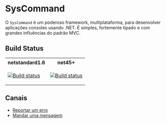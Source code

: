 # SysCommand <header-set anchor-name="presentation" />

O `SysCommand` é um poderoso framework, multiplataforma, para desenvolver aplicações consoles usando .NET. É simples, fortemente tipado e com grandes influências do padrão MVC.

## Build Status

 

<table>
    <tr><th>netstandard1.6</th><th>net45+</th></tr>
    <tr>
        <td>

[![Build status](https://ci.appveyor.com/api/projects/status/6hb2sox6y6g5pwmt/branch/master?svg=true)](https://ci.appveyor.com/project/ThiagoSanches/syscommand-bg4ki/branch/master)
        </td>
        <td>
        
[![Build status](https://ci.appveyor.com/api/projects/status/36vajwj2n93f4u21/branch/master?svg=true)](https://ci.appveyor.com/project/ThiagoSanches/syscommand/branch/master)
        </td>
    </tr>
</table>

## Canais

* [Reportar um erro](https://github.com/juniorgasparotto/SysCommand/issues/new)
* [Mandar uma mensagem](https://syscommand.slack.com/)